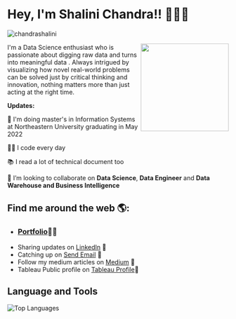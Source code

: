 # Hey, I'm Shalini Chandra!! 👩🏾‍💻
<p align="left"> <img src="https://komarev.com/ghpvc/?username=chandrashalini" alt="chandrashalini" /> </p>
<img align='right' src='https://github.com/chandrashalini/shal/blob/main/data.gif' width='200"'>
I'm a Data Science enthusiast who is passionate about digging raw data and turns into meaningful data . Always intrigued by visualizing how novel real-world problems can be solved just by critical thinking and innovation, nothing matters more than just acting at the right time.

**Updates:**

🔭 I'm doing master's in Information Systems at Northeastern University graduating in May 2022

👨‍💻 I code every day

📚 I read a lot of technical document too

👯 I’m looking to collaborate on **Data Science**, **Data Engineer** and **Data Warehouse and Business Intelligence**

## Find me around the web 🌎: 
- <h3><a href="https://chandrashalini.github.io/">Portfolio</a>👩🏾‍ </h3>
- Sharing updates on <a href="https://www.linkedin.com/in/shalinichandraa/">LinkedIn</a> 💼</h3>
- Catching up on <a href = "mailto: chandra.shal@northeastern.edu">Send Email</a> :e-mail: </h3>
- Follow my medium articles on <a href="https://shalinichandr.medium.com/">Medium</a> 💼 </h3>
- Tableau Public profile on <a href="https://public.tableau.com/app/profile/shalini.chandra/">Tableau Profile</a>💼 </h3>
## **Language and Tools**
![Top Languages](https://github-readme-stats.vercel.app/api/top-langs/?username=chandrashalini&theme=radical)
</code>
